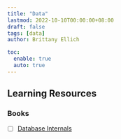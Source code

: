 ```yaml
---
title: "Data"
lastmod: 2022-10-10T00:00:00+08:00
draft: false
tags: [data]
author: Brittany Ellich

toc:
  enable: true
  auto: true
---
```


## Learning Resources

### Books

* [ ] [Database Internals](https://www.amazon.com/Database-Internals-Deep-Distributed-Systems/dp/1492040347/ref=sr_1_4?crid=3QSQKOWO37J9I&amp;keywords=databases&amp;qid=1665417275&amp;qu=eyJxc2MiOiI0LjQwIiwicXNhIjoiMy42OSIsInFzcCI6IjMuNTQifQ%253D%253D&amp;s=books&amp;sprefix=databases%252Cstripbooks%252C141&amp;sr=1-4&_encoding=UTF8&tag=brittanyellich-20&linkCode=ur2&linkId=9879334dd2a81196d70cc524bf18afcd&camp=1789&creative=9325)
